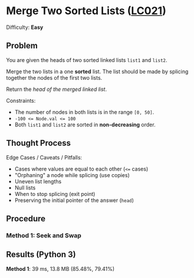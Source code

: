 # Merge Two Sorted Lists ([LC021](https://leetcode.com/problems/merge-two-sorted-lists/))
Difficulty: **Easy**

## Problem

You are given the heads of two sorted linked lists `list1` and `list2`.

Merge the two lists in a one **sorted** list. The list should be made by splicing together the nodes of the first two lists.

Return the *head of the merged linked list*.

Constraints:
- The number of nodes in both lists is in the range `[0, 50]`.
- `-100 <= Node.val <= 100`
- Both `list1` and `list2` are sorted in **non-decreasing** order.

## Thought Process

Edge Cases / Caveats / Pitfalls:
- Cases where values are equal to each other (`<=` cases)
- "Orphaning" a node while splicing (use copies)
- Uneven list lengths
- Null lists
- When to stop splicing (exit point)
- Preserving the initial pointer of the answer (`head`)

## Procedure

### Method 1: Seek and Swap

## Results (Python 3)

**Method 1**: 39 ms, 13.8 MB (85.48%, 79.41%)
